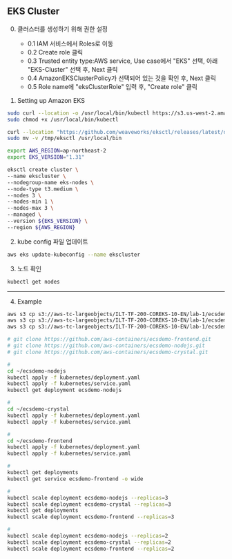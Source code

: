 ## EKS Cluster

0. 클러스터를 생성하기 위해 권한 설정

   - 0.1 IAM 서비스에서 Roles로 이동
   - 0.2 Create role 클릭
   - 0.3 Trusted entity type:AWS service, Use case에서 "EKS" 선택, 아래 "EKS-Cluster" 선택 후, Next 클릭
   - 0.4 AmazonEKSClusterPolicy가 선택되어 있는 것을 확인 후, Next 클릭
   - 0.5 Role name에 "eksClusterRole" 입력 후, "Create role" 클릭

1. Setting up Amazon EKS

```bash
sudo curl --location -o /usr/local/bin/kubectl https://s3.us-west-2.amazonaws.com/amazon-eks/1.23.7/2022-06-29/bin/linux/amd64/kubectl
sudo chmod +x /usr/local/bin/kubectl

curl --location "https://github.com/weaveworks/eksctl/releases/latest/download/eksctl_$(uname -s)_amd64.tar.gz" | tar xz -C /tmp
sudo mv -v /tmp/eksctl /usr/local/bin

export AWS_REGION=ap-northeast-2
export EKS_VERSION="1.31"

eksctl create cluster \
--name ekscluster \
--nodegroup-name eks-nodes \
--node-type t3.medium \
--nodes 3 \
--nodes-min 1 \
--nodes-max 3 \
--managed \
--version ${EKS_VERSION} \
--region ${AWS_REGION}
```

2. kube config 파일 업데이트

```bash
aws eks update-kubeconfig --name ekscluster
```

3. 노드 확인

```bash
kubectl get nodes
```

---

4. Example

```bash
aws s3 cp s3://aws-tc-largeobjects/ILT-TF-200-COREKS-10-EN/lab-1/ecsdemo-crystal/ ~/ecsdemo-crystal/ --recursive
aws s3 cp s3://aws-tc-largeobjects/ILT-TF-200-COREKS-10-EN/lab-1/ecsdemo-frontend/ ~/ecsdemo-frontend/ --recursive
aws s3 cp s3://aws-tc-largeobjects/ILT-TF-200-COREKS-10-EN/lab-1/ecsdemo-nodejs/ ~/ecsdemo-nodejs/ --recursive

# git clone https://github.com/aws-containers/ecsdemo-frontend.git
# git clone https://github.com/aws-containers/ecsdemo-nodejs.git
# git clone https://github.com/aws-containers/ecsdemo-crystal.git

#
cd ~/ecsdemo-nodejs
kubectl apply -f kubernetes/deployment.yaml
kubectl apply -f kubernetes/service.yaml
kubectl get deployment ecsdemo-nodejs

#
cd ~/ecsdemo-crystal
kubectl apply -f kubernetes/deployment.yaml
kubectl apply -f kubernetes/service.yaml

#
cd ~/ecsdemo-frontend
kubectl apply -f kubernetes/deployment.yaml
kubectl apply -f kubernetes/service.yaml

#
kubectl get deployments
kubectl get service ecsdemo-frontend -o wide

#
kubectl scale deployment ecsdemo-nodejs --replicas=3
kubectl scale deployment ecsdemo-crystal --replicas=3
kubectl get deployments
kubectl scale deployment ecsdemo-frontend --replicas=3

#
kubectl scale deployment ecsdemo-nodejs --replicas=2
kubectl scale deployment ecsdemo-crystal --replicas=2
kubectl scale deployment ecsdemo-frontend --replicas=2
```
